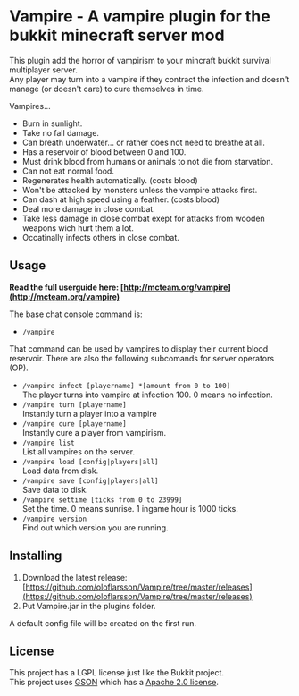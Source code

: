 Vampire - A vampire plugin for the bukkit minecraft server mod
====================
This plugin add the horror of vampirism to your mincraft bukkit survival multiplayer server.<br>
Any player may turn into a vampire if they contract the infection and doesn't manage (or doesn't care) to cure themselves in time.

Vampires...

 * Burn in sunlight.
 * Take no fall damage.
 * Can breath underwater... or rather does not need to breathe at all.
 * Has a reservoir of blood between 0 and 100.
 * Must drink blood from humans or animals to not die from starvation.
 * Can not eat normal food.
 * Regenerates health automatically. (costs blood)
 * Won't be attacked by monsters unless the vampire attacks first.
 * Can dash at high speed using a feather. (costs blood)
 * Deal more damage in close combat.
 * Take less damage in close combat exept for attacks from wooden weapons wich hurt them a lot.
 * Occatinally infects others in close combat.

Usage
---------
<b>Read the full userguide here: [http://mcteam.org/vampire](http://mcteam.org/vampire)</b>

The base chat console command is:

 * `/vampire`

That command can be used by vampires to display their current blood reservoir.
There are also the following subcomands for server operators (OP).

* `/vampire infect [playername] *[amount from 0 to 100]`<br>The player turns into vampire at infection 100. 0 means no infection.
* `/vampire turn [playername]`<br> Instantly turn a player into a vampire
* `/vampire cure [playername]`<br> Instantly cure a player from vampirism.
* `/vampire list`<br> List all vampires on the server.
* `/vampire load [config|players|all]`<br> Load data from disk. 
* `/vampire save [config|players|all]`<br> Save data to disk.
* `/vampire settime [ticks from 0 to 23999]`<br> Set the time. 0 means sunrise. 1 ingame hour is 1000 ticks.
* `/vampire version`<br> Find out which version you are running.


Installing
----------
1. Download the latest release: [https://github.com/oloflarsson/Vampire/tree/master/releases](https://github.com/oloflarsson/Vampire/tree/master/releases)<br>
1. Put Vampire.jar in the plugins folder.

A default config file will be created on the first run.

License
----------
This project has a LGPL license just like the Bukkit project.<br>
This project uses [GSON](http://code.google.com/p/google-gson/) which has a [Apache 2.0 license](http://www.apache.org/licenses/LICENSE-2.0 ).


